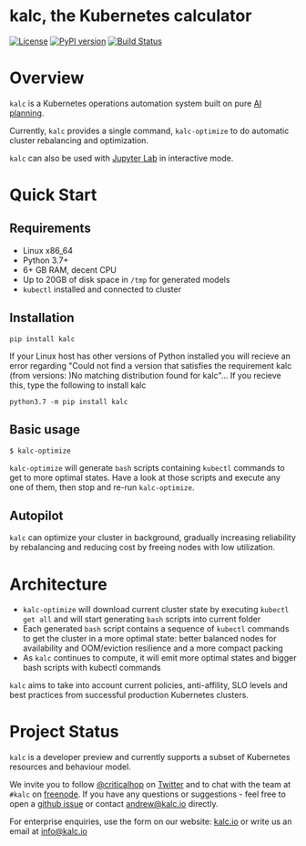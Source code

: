 # kalc, the Kubernetes calculator

[![License](https://img.shields.io/badge/License-Apache%202.0-blue.svg)](https://opensource.org/licenses/Apache-2.0) [![PyPI version](https://badge.fury.io/py/kubectl-val.svg)](https://badge.fury.io/py/kalc) [![Build Status](https://travis-ci.org/criticalhop/kalc.svg?branch=master)](https://travis-ci.org/criticalhop/kalc)

# Overview

`kalc` is a Kubernetes operations automation system built on pure [AI planning](https://github.com/criticalhop/poodle).

Currently, `kalc` provides a single command, `kalc-optimize` to do automatic cluster rebalancing and optimization.

`kalc` can also be used with [Jupyter Lab](https://jupyter.org/) in interactive mode.

# Quick Start

## Requirements

- Linux x86_64
- Python 3.7+
- 6+ GB RAM, decent CPU
- Up to 20GB of disk space in `/tmp` for generated models
- `kubectl` installed and connected to cluster

## Installation

    pip install kalc
    
If your Linux host has other versions of Python installed you will recieve an error regarding "Could not find a version that satisfies the requirement kalc (from versions: )No matching distribution found for kalc"... If you recieve this, type the following to install kalc
    
    python3.7 -m pip install kalc

## Basic usage

    $ kalc-optimize

`kalc-optimize` will generate `bash` scripts containing `kubectl` commands to get to more optimal states. Have a look at those scripts and execute any one of them, then stop and re-run `kalc-optimize`.

## Autopilot

`kalc` can optimize your cluster in background, gradually increasing reliability by rebalancing and reducing cost by freeing nodes with low utilization.

# Architecture

- `kalc-optimize` will download current cluster state by executing `kubectl get all` and will start generating `bash` scripts into current folder
- Each generated `bash` script contains a sequence of `kubectl` commands to get the cluster in a more optimal state: better balanced nodes for availability and OOM/eviction resilience and a more compact packing
- As `kalc` continues to compute, it will emit more optimal states and bigger bash scripts with kubectl commands

`kalc` aims to take into account current policies, anti-affility, SLO levels and best practices from successful production Kubernetes clusters.

# Project Status

`kalc` is a developer preview and currently supports a subset of Kubernetes resources and behaviour model.

We invite you to follow [@criticalhop](https://twitter.com/criticalhop) on [Twitter](https://twitter.com/criticalhop) and to chat with the team at `#kalc` on [freenode](https://freenode.net/). If you have any questions or suggestions - feel free to open a [github issue](https://github.com/criticalhop/kalc/issues) or contact andrew@kalc.io directly.

For enterprise enquiries, use the form on our website: [kalc.io](https://kalc.io) or write us an email at info@kalc.io
